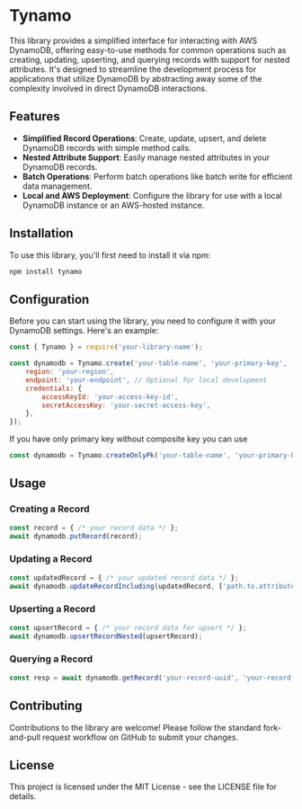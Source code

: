 # Tynamo

This library provides a simplified interface for interacting with AWS DynamoDB, offering easy-to-use methods for common operations such as creating, updating, upserting, and querying records with support for nested attributes. It's designed to streamline the development process for applications that utilize DynamoDB by abstracting away some of the complexity involved in direct DynamoDB interactions.

## Features

- **Simplified Record Operations**: Create, update, upsert, and delete DynamoDB records with simple method calls.
- **Nested Attribute Support**: Easily manage nested attributes in your DynamoDB records.
- **Batch Operations**: Perform batch operations like batch write for efficient data management.
- **Local and AWS Deployment**: Configure the library for use with a local DynamoDB instance or an AWS-hosted instance.

## Installation

To use this library, you'll first need to install it via npm:

```bash
npm install tynamo
```

## Configuration

Before you can start using the library, you need to configure it with your DynamoDB settings. Here's an example:

```javascript
const { Tynamo } = require('your-library-name');

const dynamodb = Tynamo.create('your-table-name', 'your-primary-key', 'your-sort-key', {
    region: 'your-region',
    endpoint: 'your-endpoint', // Optional for local development
    credentials: {
        accessKeyId: 'your-access-key-id',
        secretAccessKey: 'your-secret-access-key',
    },
});
```

If you have only primary key without composite key you can use 

```javascript
const dynamodb = Tynamo.createOnlyPk('your-table-name', 'your-primary-key');
```



## Usage

### Creating a Record

```javascript
const record = { /* your record data */ };
await dynamodb.putRecord(record);
```

### Updating a Record

```javascript
const updatedRecord = { /* your updated record data */ };
await dynamodb.updateRecordIncluding(updatedRecord, ['path.to.attribute']);
```

### Upserting a Record

```javascript
const upsertRecord = { /* your record data for upsert */ };
await dynamodb.upsertRecordNested(upsertRecord);
```

### Querying a Record

```javascript
const resp = await dynamodb.getRecord('your-record-uuid', 'your-record-id');
```

## Contributing

Contributions to the library are welcome! Please follow the standard fork-and-pull request workflow on GitHub to submit your changes.

## License

This project is licensed under the MIT License - see the LICENSE file for details.